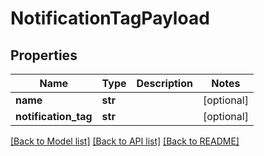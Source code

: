 # NotificationTagPayload

## Properties
Name | Type | Description | Notes
------------ | ------------- | ------------- | -------------
**name** | **str** |  | [optional] 
**notification_tag** | **str** |  | [optional] 

[[Back to Model list]](../README.md#documentation-for-models) [[Back to API list]](../README.md#documentation-for-api-endpoints) [[Back to README]](../README.md)


